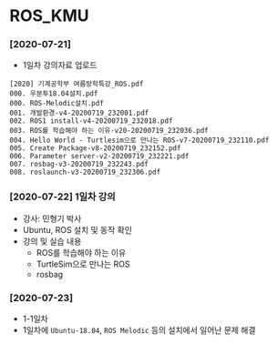 # ROS_KMU

### [2020-07-21]

* 1일차 강의자료 업로드
```
[2020] 기계공학부 여름방학특강_ROS.pdf
000. 우분투18.04설치.pdf
000. ROS-Melodic설치.pdf
001. 개발환경-v4-20200719_232001.pdf
002. ROS1 install-v4-20200719_232018.pdf
003. ROS를 학습해야 하는 이유-v20-20200719_232036.pdf
004. Hello World - Turtlesim으로 만나는 ROS-v7-20200719_232110.pdf
005. Create Package-v8-20200719_232152.pdf
006. Parameter server-v2-20200719_232221.pdf
007. rosbag-v3-20200719_232243.pdf
008. roslaunch-v3-20200719_232306.pdf
```

### [2020-07-22] 1일차 강의

* 강사: 민형기 박사
* Ubuntu, ROS 설치 및 동작 확인
* 강의 및 실습 내용
  - ROS를 학습해야 하는 이유
  - TurtleSim으로 만나는 ROS
  - rosbag

### [2020-07-23]

* 1-1일차
* 1일차에 `Ubuntu-18.04`, `ROS Melodic` 등의 설치에서 일어난 문제 해결